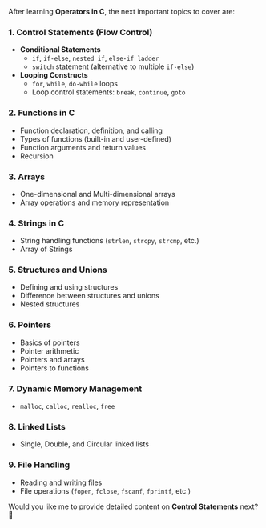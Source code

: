 After learning **Operators in C**, the next important topics to cover are:  

### 1. **Control Statements (Flow Control)**
   - **Conditional Statements**  
     - `if`, `if-else`, `nested if`, `else-if ladder`
     - `switch` statement (alternative to multiple `if-else`)
   - **Looping Constructs**  
     - `for`, `while`, `do-while` loops  
     - Loop control statements: `break`, `continue`, `goto`  

### 2. **Functions in C**
   - Function declaration, definition, and calling  
   - Types of functions (built-in and user-defined)  
   - Function arguments and return values  
   - Recursion  

### 3. **Arrays**
   - One-dimensional and Multi-dimensional arrays  
   - Array operations and memory representation  

### 4. **Strings in C**
   - String handling functions (`strlen`, `strcpy`, `strcmp`, etc.)  
   - Array of Strings  

### 5. **Structures and Unions**
   - Defining and using structures  
   - Difference between structures and unions  
   - Nested structures  

### 6. **Pointers**
   - Basics of pointers  
   - Pointer arithmetic  
   - Pointers and arrays  
   - Pointers to functions  

### 7. **Dynamic Memory Management**
   - `malloc`, `calloc`, `realloc`, `free`  

### 8. **Linked Lists**
   - Single, Double, and Circular linked lists  

### 9. **File Handling**
   - Reading and writing files  
   - File operations (`fopen`, `fclose`, `fscanf`, `fprintf`, etc.)  

Would you like me to provide detailed content on **Control Statements** next? 🚀
